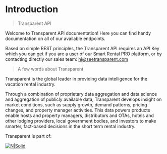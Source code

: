 # Introduction


> Transparent API

Welcome to Transparent API documentation! Here you can find handy documentation on all of our available endpoints.

Based on simple REST principles, the Transparent API requires an API Key which you can get if you are a user of our Smart Rental PRO platform, or by contacting directly our sales team: hi@seetransparent.com


> A few words about Transparent

Transparent is the global leader in providing data intelligence for the vacation rental industry. 

Through a combination of proprietary data aggregation and data science and aggregation of publicly available data, Transparent develops insight on market conditions, such as supply growth, demand patterns, pricing changes, and property manager activities. This data powers products enable hosts and property managers, distributors and OTAs, hotels and other lodging providers, local government bodies, and investors to make smarter, fact-based decisions in the short term rental industry.  



Transparent is part of:

[![N|Solid](https://i.imgur.com/TLilKBm.png)](https://startup.google.com/)

